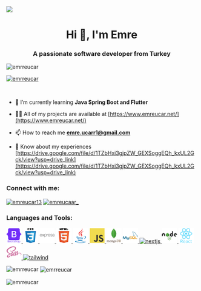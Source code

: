 <div>
       <img src="https://github.com/emrreucar/emrreucar/assets/111085998/6d42f1a8-f92c-4b61-92d0-a3f9b7a2e2a4" />
</div>

<h1 align="center">Hi 👋, I'm Emre</h1>
<h3 align="center">A passionate software developer from Turkey</h3>

<p align="left"> <img src="https://komarev.com/ghpvc/?username=emrreucar&label=Profile%20views&color=0e75b6&style=flat" alt="emrreucar" /> </p>

<p align="left"> <a href="https://github.com/ryo-ma/github-profile-trophy"><img src="https://github-profile-trophy.vercel.app/?username=emrreucar" alt="emrreucar" /></a> </p>

<p align="left"> <a href="https://twitter.com/" target="blank"><img src="https://img.shields.io/twitter/follow/?logo=twitter&style=for-the-badge" alt="" /></a> </p>

- 🌱 I’m currently learning **Java Spring Boot and Flutter**

- 👨‍💻 All of my projects are available at [https://www.emreucar.net/](https://www.emreucar.net/)

- 📫 How to reach me **emre.ucarr1@gmail.com**

- 📄 Know about my experiences [https://drive.google.com/file/d/1TZbHxi3gjpZW_GEXSoggEQh_kxUL2Gck/view?usp=drive_link](https://drive.google.com/file/d/1TZbHxi3gjpZW_GEXSoggEQh_kxUL2Gck/view?usp=drive_link)

<h3 align="left">Connect with me:</h3>
<p align="left">
<a href="https://linkedin.com/in/emreucar13" target="blank"><img align="center" src="https://raw.githubusercontent.com/rahuldkjain/github-profile-readme-generator/master/src/images/icons/Social/linked-in-alt.svg" alt="emreucar13" height="30" width="40" /></a>
<a href="https://instagram.com/emreucaar_" target="blank"><img align="center" src="https://raw.githubusercontent.com/rahuldkjain/github-profile-readme-generator/master/src/images/icons/Social/instagram.svg" alt="emreucaar_" height="30" width="40" /></a>
</p>

<h3 align="left">Languages and Tools:</h3>
<p align="left"> <a href="https://getbootstrap.com" target="_blank" rel="noreferrer"> <img src="https://raw.githubusercontent.com/devicons/devicon/master/icons/bootstrap/bootstrap-plain-wordmark.svg" alt="bootstrap" width="40" height="40"/> </a> <a href="https://www.w3schools.com/css/" target="_blank" rel="noreferrer"> <img src="https://raw.githubusercontent.com/devicons/devicon/master/icons/css3/css3-original-wordmark.svg" alt="css3" width="40" height="40"/> </a> <a href="https://expressjs.com" target="_blank" rel="noreferrer"> <img src="https://raw.githubusercontent.com/devicons/devicon/master/icons/express/express-original-wordmark.svg" alt="express" width="40" height="40"/> </a> <a href="https://www.w3.org/html/" target="_blank" rel="noreferrer"> <img src="https://raw.githubusercontent.com/devicons/devicon/master/icons/html5/html5-original-wordmark.svg" alt="html5" width="40" height="40"/> </a> <a href="https://www.java.com" target="_blank" rel="noreferrer"> <img src="https://raw.githubusercontent.com/devicons/devicon/master/icons/java/java-original.svg" alt="java" width="40" height="40"/> </a> <a href="https://developer.mozilla.org/en-US/docs/Web/JavaScript" target="_blank" rel="noreferrer"> <img src="https://raw.githubusercontent.com/devicons/devicon/master/icons/javascript/javascript-original.svg" alt="javascript" width="40" height="40"/> </a> <a href="https://www.mongodb.com/" target="_blank" rel="noreferrer"> <img src="https://raw.githubusercontent.com/devicons/devicon/master/icons/mongodb/mongodb-original-wordmark.svg" alt="mongodb" width="40" height="40"/> </a> <a href="https://www.mysql.com/" target="_blank" rel="noreferrer"> <img src="https://raw.githubusercontent.com/devicons/devicon/master/icons/mysql/mysql-original-wordmark.svg" alt="mysql" width="40" height="40"/> </a> <a href="https://nextjs.org/" target="_blank" rel="noreferrer"> <img src="https://cdn.worldvectorlogo.com/logos/nextjs-2.svg" alt="nextjs" width="40" height="40"/> </a> <a href="https://nodejs.org" target="_blank" rel="noreferrer"> <img src="https://raw.githubusercontent.com/devicons/devicon/master/icons/nodejs/nodejs-original-wordmark.svg" alt="nodejs" width="40" height="40"/> </a> <a href="https://reactjs.org/" target="_blank" rel="noreferrer"> <img src="https://raw.githubusercontent.com/devicons/devicon/master/icons/react/react-original-wordmark.svg" alt="react" width="40" height="40"/> </a> <a href="https://sass-lang.com" target="_blank" rel="noreferrer"> <img src="https://raw.githubusercontent.com/devicons/devicon/master/icons/sass/sass-original.svg" alt="sass" width="40" height="40"/> </a> <a href="https://tailwindcss.com/" target="_blank" rel="noreferrer"> <img src="https://www.vectorlogo.zone/logos/tailwindcss/tailwindcss-icon.svg" alt="tailwind" width="40" height="40"/> </a> </p>

<p><img align="left" src="https://github-readme-stats.vercel.app/api/top-langs?username=emrreucar&show_icons=true&locale=en&layout=compact" alt="emrreucar" /></p>

<p>&nbsp;<img align="center" src="https://github-readme-stats.vercel.app/api?username=emrreucar&show_icons=true&locale=en" alt="emrreucar" /></p>

<p><img align="center" src="https://github-readme-streak-stats.herokuapp.com/?user=emrreucar&" alt="emrreucar" /></p>

